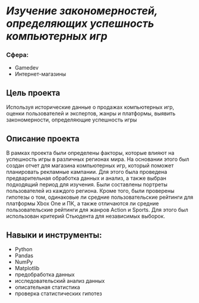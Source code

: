 # _Изучение закономерностей, определяющих успешность компьютерных игр_
### Сфера: 
- Gamedev
- Интернет-магазины
## Цель проекта
Используя исторические данные о продажах компьютерных игр, оценки пользователей и экспертов, жанры и платформы, выявить закономерности, определяющие успешность игры 

## Описание проекта
В рамках проекта были определены факторы, которые влияют на успешность игры в различных регионах мира. На основании этого был создан отчет для магазина компьютерных игр, который поможет планировать рекламные кампании. Для этого была проведена предварительная обработка данных и анализ, а также выбран подходящий период для изучения. Были составлены портреты пользователей из каждого региона. Кроме того, были проверены гипотезы о том, одинаковые ли средние пользовательские рейтинги для платформы Xbox One и ПК, а также отличаются ли средние пользовательские рейтинги для жанров Action и Sports. Для этого был использован критерий Стьюдента для независимых выборок.
## Навыки и инструменты:
- Python
- Pandas
- NumPy
- Matplotlib
- предобработка данных
- исследовательский анализ данных
- описательная статистика
- проверка статистических гипотез